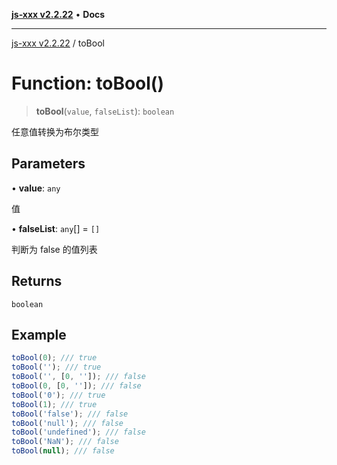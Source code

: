 [**js-xxx v2.2.22**](../README.md) • **Docs**

***

[js-xxx v2.2.22](../README.md) / toBool

# Function: toBool()

> **toBool**(`value`, `falseList`): `boolean`

任意值转换为布尔类型

## Parameters

• **value**: `any`

值

• **falseList**: `any`[] = `[]`

判断为 false 的值列表

## Returns

`boolean`

## Example

```ts
toBool(0); /// true
toBool(''); /// true
toBool('', [0, '']); /// false
toBool(0, [0, '']); /// false
toBool('0'); /// true
toBool(1); /// true
toBool('false'); /// false
toBool('null'); /// false
toBool('undefined'); /// false
toBool('NaN'); /// false
toBool(null); /// false
```
